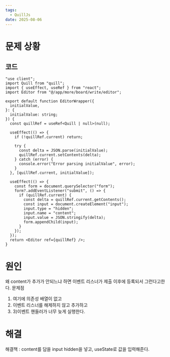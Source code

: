 ```yaml
---
tags:
  - QuillJs
date: 2025-08-06
---
```

# 문제 상황
## 코드
```tsx
"use client";
import Quill from "quill";
import { useEffect, useRef } from "react";
import Editor from "@/app/more/board/write/editor";

export default function EditorWrapper({
  initialValue,
}: {
  initialValue: string;
}) {
  const quillRef = useRef<Quill | null>(null);

  useEffect(() => {
    if (!quillRef.current) return;
    
    try {
      const delta = JSON.parse(initialValue);
      quillRef.current.setContents(delta);
    } catch (error) {
      console.error("Error parsing initialValue", error);
    }
  }, [quillRef.current, initialValue]);

  useEffect(() => {
    const form = document.querySelector("form");
    form?.addEventListener("submit", () => {
      if (quillRef.current) {
        const delta = quillRef.current.getContents();
        const input = document.createElement("input");
        input.type = "hidden";
        input.name = "content";
        input.value = JSON.stringify(delta);
        form.appendChild(input);
      }
    });
  });
  return <Editor ref={quillRef} />;
}

```

# 원인
왜 content가 추가가 안되느냐 하면 이벤트 리스너가  제출 이후에 등록되서 그런다고한다.
문제점 
1) 여기에 의존성 배열이 없고 
2) 이벤트 리스너를 해제하지 않고 추가하고 
3) 3)이벤트 핸들러가 너무 늦게 실행한다.

# 해결
해결책 : content를 담을 input hidden을 넣고, useState로 값을 입력해준다.